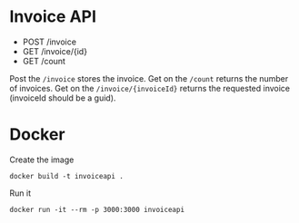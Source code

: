 # Invoice API

- POST /invoice
- GET /invoice/{id}
- GET /count

Post the `/invoice` stores the invoice.
Get on the `/count` returns the number of invoices.
Get on the `/invoice/{invoiceId}` returns the requested invoice (invoiceId should be a guid).

# Docker
Create the image
```
docker build -t invoiceapi .
```
Run it
```
docker run -it --rm -p 3000:3000 invoiceapi
```

